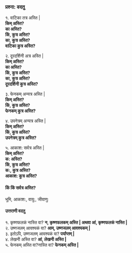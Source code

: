 
### प्रश्ना: वदतु  

१. वाटिका तत्र अस्ति |  
     **किम् अस्ति?  
    का अस्ति?  
    किं, कुत्र अस्ति?  
    का, कुत्र अस्ति?  
    वाटिका कुत्र अस्ति?**  
        
२. दूरदर्शिनी अत्र अस्ति |  
 **किम् अस्ति?  
    का अस्ति?  
    किं, कुत्र अस्ति?  
    का, कुत्र अस्ति?  
    दूरदर्शिनी कुत्र अस्ति?**  

३. फेनकम् अन्यत्र अस्ति |  
**किम् अस्ति?  
    किं, कुत्र अस्ति?   
    फेनकम् कुत्र अस्ति?**  

४. उपनेत्रम् अन्यत्र अस्ति |  
**किम् अस्ति?  
    किं, कुत्र अस्ति?   
    उपनेत्रम् कुत्र अस्ति?**  

५. आकाश: सर्वत्र अस्ति |  
**किम् अस्ति?  
    क: अस्ति?  
    किं, कुत्र अस्ति?  
    क:, कुत्र अस्ति?  
    आकाश: कुत्र अस्ति?** 

#### किं किं सर्वत्र अस्ति?
भूमि, आकाश:, वायु:, जीवाणुः

#### उत्तराणी वदतु 
१. कृष्णफलकं नास्ति वा?  **न, कृष्णफलकम् अस्ति | अथवा आं, कृष्णफलकं नास्ति |**    
२. उष्णजलम् आवश्यकं वा?  **आम्, उष्णजलम् आवश्यकम् |**  
३. इतोऽपि, उष्णजलम् आवश्यकं वा? **पर्याप्तम् |**  
४. लेखनी अस्ति वा? **आं, लेखनी अस्ति |**  
५. फेनकम् अस्ति वा?नास्ति वा? **फेनकम् अस्ति |**  
